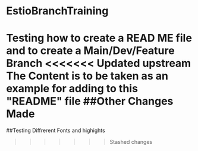# EstioBranchTraining
Testing how to create a READ ME file and to create a Main/Dev/Feature Branch 
<<<<<<< Updated upstream
The Content is to be taken as an example for adding to this "README" file
##Other Changes Made
=======
##Testing Diffrerent Fonts and highights
>>>>>>> Stashed changes
